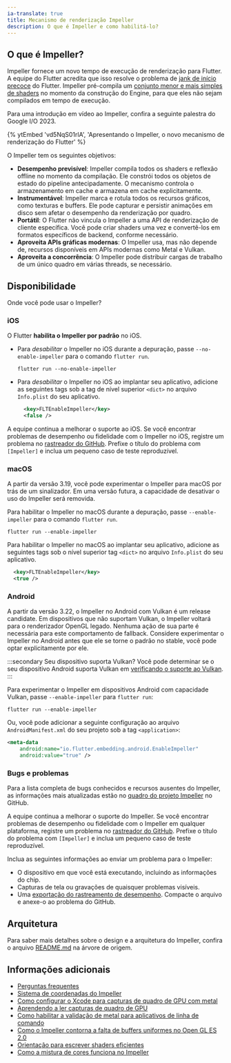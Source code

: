 ```yaml
---
ia-translate: true
title: Mecanismo de renderização Impeller
description: O que é Impeller e como habilitá-lo?
---
```


## O que é Impeller?

Impeller fornece um novo tempo de execução de renderização para Flutter.
A equipe do Flutter acredita que isso resolve o problema de
[jank de início precoce][] do Flutter.
Impeller pré-compila um [conjunto menor e mais simples de shaders][]
no momento da construção do Engine, para que eles não sejam compilados em tempo de execução.

[jank de início precoce]: {{site.repo.flutter}}/projects/188
[conjunto menor e mais simples de shaders]: {{site.repo.flutter}}/issues/77412

Para uma introdução em vídeo ao Impeller, confira a seguinte palestra do Google I/O 2023.

{% ytEmbed 'vd5NqS01rlA', 'Apresentando o Impeller, o novo mecanismo de renderização do Flutter' %}

O Impeller tem os seguintes objetivos:

* **Desempenho previsível**:
  Impeller compila todos os shaders e reflexão offline no momento da compilação.
  Ele constrói todos os objetos de estado do pipeline antecipadamente.
  O mecanismo controla o armazenamento em cache e armazena em cache explicitamente.
* **Instrumentável**:
  Impeller marca e rotula todos os recursos gráficos,
  como texturas e buffers.
  Ele pode capturar e persistir animações em disco sem afetar
  o desempenho da renderização por quadro.
* **Portátil**:
  O Flutter não vincula o Impeller a uma API de renderização de cliente específica.
  Você pode criar shaders uma vez e convertê-los em formatos específicos de backend,
  conforme necessário.
* **Aproveita APIs gráficas modernas**:
  O Impeller usa, mas não depende de, recursos disponíveis em
  APIs modernas como Metal e Vulkan.
* **Aproveita a concorrência**:
  O Impeller pode distribuir cargas de trabalho de um único quadro em várias
  threads, se necessário.

## Disponibilidade

Onde você pode usar o Impeller?

### iOS

O Flutter **habilita o Impeller por padrão** no iOS.

* Para _desabilitar_ o Impeller no iOS durante a depuração,
  passe `--no-enable-impeller` para o comando `flutter run`.

  ```console
  flutter run --no-enable-impeller
  ```

* Para _desabilitar_ o Impeller no iOS ao implantar seu aplicativo,
  adicione as seguintes tags sob a tag de nível superior `<dict>` no
  arquivo `Info.plist` do seu aplicativo.

  ```xml
    <key>FLTEnableImpeller</key>
    <false />
  ```

A equipe continua a melhorar o suporte ao iOS.
Se você encontrar problemas de desempenho ou fidelidade
com o Impeller no iOS,
registre um problema no [rastreador do GitHub][file-issue].
Prefixe o título do problema com `[Impeller]` e
inclua um pequeno caso de teste reproduzível.

[file-issue]: {{site.repo.flutter}}/issues/new/choose

### macOS

A partir da versão 3.19,
você pode experimentar o Impeller para macOS por trás de um sinalizador.
Em uma versão futura, a capacidade de desativar o
uso do Impeller será removida.

Para habilitar o Impeller no macOS durante a depuração,
passe `--enable-impeller` para o comando `flutter run`.

```console
flutter run --enable-impeller
```

Para habilitar o Impeller no macOS ao implantar seu aplicativo,
adicione as seguintes tags sob o nível superior
tag `<dict>` no arquivo `Info.plist` do seu aplicativo.

```xml
  <key>FLTEnableImpeller</key>
  <true />
```

### Android

A partir da versão 3.22, o Impeller no Android com Vulkan
é um release candidate. Em dispositivos que não suportam Vulkan,
o Impeller voltará para o renderizador OpenGL legado. Nenhuma
ação de sua parte é necessária para este comportamento de fallback.
Considere experimentar o Impeller no Android antes que ele se torne o padrão
no stable, você pode optar explicitamente por ele.

:::secondary Seu dispositivo suporta Vulkan?
Você pode determinar se o seu dispositivo Android
suporta Vulkan em [verificando o suporte ao Vulkan][vulkan].
:::

Para experimentar o Impeller em dispositivos Android com capacidade Vulkan,
passe `--enable-impeller` para `flutter run`:

```console
flutter run --enable-impeller
```

Ou, você pode adicionar a seguinte configuração ao
arquivo `AndroidManifest.xml` do seu projeto sob a tag `<application>`:

```xml
<meta-data
    android:name="io.flutter.embedding.android.EnableImpeller"
    android:value="true" />
```

[vulkan]: https://docs.vulkan.org/guide/latest/checking_for_support.html#_android

### Bugs e problemas

Para a lista completa de bugs conhecidos e recursos ausentes do Impeller,
as informações mais atualizadas estão no
[quadro do projeto Impeller][] no GitHub.

A equipe continua a melhorar o suporte do Impeller.
Se você encontrar problemas de desempenho ou fidelidade
com o Impeller em qualquer plataforma,
registre um problema no [rastreador do GitHub][file-issue].
Prefixe o título do problema com `[Impeller]` e
inclua um pequeno caso de teste reproduzível.

Inclua as seguintes informações ao
enviar um problema para o Impeller:

* O dispositivo em que você está executando,
  incluindo as informações do chip.
* Capturas de tela ou gravações de quaisquer problemas visíveis.
* Uma [exportação do rastreamento de desempenho][].
  Compacte o arquivo e anexe-o ao problema do GitHub.

[exportação do rastreamento de desempenho]:/tools/devtools/performance#import-and-export
[quadro do projeto Impeller]: {{site.github}}/orgs/flutter/projects/21

## Arquitetura

Para saber mais detalhes sobre o design e a arquitetura do Impeller,
confira o arquivo [README.md][] na árvore de origem.

[README.md]: {{site.repo.engine}}/blob/main/impeller/README.md

## Informações adicionais

* [Perguntas frequentes]({{site.repo.engine}}/blob/main/impeller/docs/faq.md)
* [Sistema de coordenadas do Impeller]({{site.repo.engine}}/blob/main/impeller/docs/coordinate_system.md)
* [Como configurar o Xcode para capturas de quadro de GPU com metal]({{site.repo.engine}}/blob/main/impeller/docs/xcode_frame_capture.md)
* [Aprendendo a ler capturas de quadro de GPU]({{site.repo.engine}}/blob/main/impeller/docs/read_frame_captures.md)
* [Como habilitar a validação de metal para aplicativos de linha de comando]({{site.repo.engine}}/blob/main/impeller/docs/metal_validation.md)
* [Como o Impeller contorna a falta de buffers uniformes no Open GL ES 2.0]({{site.repo.engine}}/blob/main/impeller/docs/ubo_gles2.md)
* [Orientação para escrever shaders eficientes]({{site.repo.engine}}/blob/main/impeller/docs/shader_optimization.md)
* [Como a mistura de cores funciona no Impeller]({{site.repo.engine}}/blob/main/impeller/docs/blending.md)
